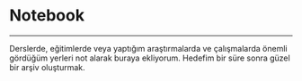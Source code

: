 # Notebook
---
Derslerde, eğitimlerde veya yaptığım araştırmalarda ve çalışmalarda önemli gördüğüm yerleri not alarak buraya ekliyorum. Hedefim bir süre sonra güzel bir arşiv oluşturmak.
